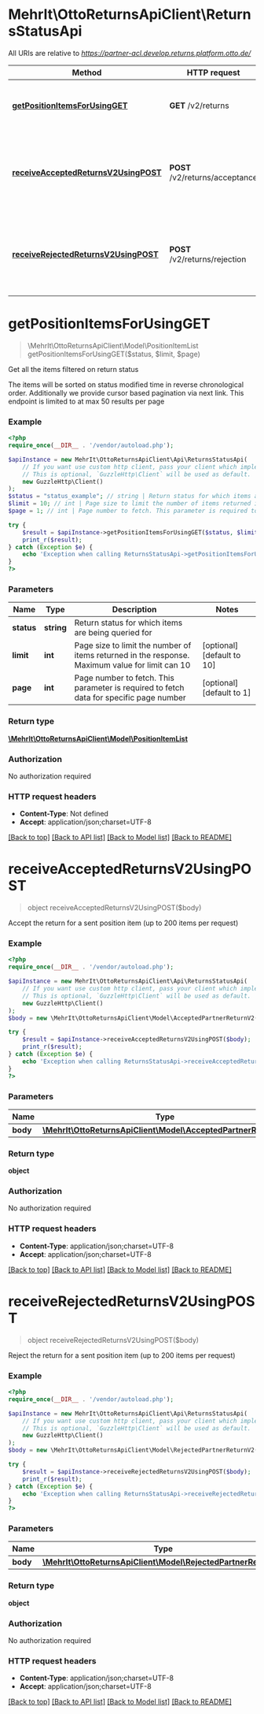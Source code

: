# MehrIt\OttoReturnsApiClient\ReturnsStatusApi

All URIs are relative to *https://partner-acl.develop.returns.platform.otto.de/*

Method | HTTP request | Description
------------- | ------------- | -------------
[**getPositionItemsForUsingGET**](ReturnsStatusApi.md#getpositionitemsforusingget) | **GET** /v2/returns | Get all the items filtered on return status
[**receiveAcceptedReturnsV2UsingPOST**](ReturnsStatusApi.md#receiveacceptedreturnsv2usingpost) | **POST** /v2/returns/acceptance | Accept the return for a sent position item (up to 200 items per request)
[**receiveRejectedReturnsV2UsingPOST**](ReturnsStatusApi.md#receiverejectedreturnsv2usingpost) | **POST** /v2/returns/rejection | Reject the return for a sent position item (up to 200 items per request)

# **getPositionItemsForUsingGET**
> \MehrIt\OttoReturnsApiClient\Model\PositionItemList getPositionItemsForUsingGET($status, $limit, $page)

Get all the items filtered on return status

The items will be sorted on status modified time in reverse chronological order. Additionally we provide cursor based pagination via next link. This endpoint is limited to at max 50 results per page

### Example
```php
<?php
require_once(__DIR__ . '/vendor/autoload.php');

$apiInstance = new MehrIt\OttoReturnsApiClient\Api\ReturnsStatusApi(
    // If you want use custom http client, pass your client which implements `GuzzleHttp\ClientInterface`.
    // This is optional, `GuzzleHttp\Client` will be used as default.
    new GuzzleHttp\Client()
);
$status = "status_example"; // string | Return status for which items are being queried for
$limit = 10; // int | Page size to limit the number of items returned in the response. Maximum value for limit can 10
$page = 1; // int | Page number to fetch. This parameter is required to fetch data for specific page number

try {
    $result = $apiInstance->getPositionItemsForUsingGET($status, $limit, $page);
    print_r($result);
} catch (Exception $e) {
    echo 'Exception when calling ReturnsStatusApi->getPositionItemsForUsingGET: ', $e->getMessage(), PHP_EOL;
}
?>
```

### Parameters

Name | Type | Description  | Notes
------------- | ------------- | ------------- | -------------
 **status** | **string**| Return status for which items are being queried for |
 **limit** | **int**| Page size to limit the number of items returned in the response. Maximum value for limit can 10 | [optional] [default to 10]
 **page** | **int**| Page number to fetch. This parameter is required to fetch data for specific page number | [optional] [default to 1]

### Return type

[**\MehrIt\OttoReturnsApiClient\Model\PositionItemList**](../Model/PositionItemList.md)

### Authorization

No authorization required

### HTTP request headers

 - **Content-Type**: Not defined
 - **Accept**: application/json;charset=UTF-8

[[Back to top]](#) [[Back to API list]](../../README.md#documentation-for-api-endpoints) [[Back to Model list]](../../README.md#documentation-for-models) [[Back to README]](../../README.md)

# **receiveAcceptedReturnsV2UsingPOST**
> object receiveAcceptedReturnsV2UsingPOST($body)

Accept the return for a sent position item (up to 200 items per request)

### Example
```php
<?php
require_once(__DIR__ . '/vendor/autoload.php');

$apiInstance = new MehrIt\OttoReturnsApiClient\Api\ReturnsStatusApi(
    // If you want use custom http client, pass your client which implements `GuzzleHttp\ClientInterface`.
    // This is optional, `GuzzleHttp\Client` will be used as default.
    new GuzzleHttp\Client()
);
$body = new \MehrIt\OttoReturnsApiClient\Model\AcceptedPartnerReturnV2(); // \MehrIt\OttoReturnsApiClient\Model\AcceptedPartnerReturnV2 | acceptedPartnerReturn

try {
    $result = $apiInstance->receiveAcceptedReturnsV2UsingPOST($body);
    print_r($result);
} catch (Exception $e) {
    echo 'Exception when calling ReturnsStatusApi->receiveAcceptedReturnsV2UsingPOST: ', $e->getMessage(), PHP_EOL;
}
?>
```

### Parameters

Name | Type | Description  | Notes
------------- | ------------- | ------------- | -------------
 **body** | [**\MehrIt\OttoReturnsApiClient\Model\AcceptedPartnerReturnV2**](../Model/AcceptedPartnerReturnV2.md)| acceptedPartnerReturn |

### Return type

**object**

### Authorization

No authorization required

### HTTP request headers

 - **Content-Type**: application/json;charset=UTF-8
 - **Accept**: application/json;charset=UTF-8

[[Back to top]](#) [[Back to API list]](../../README.md#documentation-for-api-endpoints) [[Back to Model list]](../../README.md#documentation-for-models) [[Back to README]](../../README.md)

# **receiveRejectedReturnsV2UsingPOST**
> object receiveRejectedReturnsV2UsingPOST($body)

Reject the return for a sent position item (up to 200 items per request)

### Example
```php
<?php
require_once(__DIR__ . '/vendor/autoload.php');

$apiInstance = new MehrIt\OttoReturnsApiClient\Api\ReturnsStatusApi(
    // If you want use custom http client, pass your client which implements `GuzzleHttp\ClientInterface`.
    // This is optional, `GuzzleHttp\Client` will be used as default.
    new GuzzleHttp\Client()
);
$body = new \MehrIt\OttoReturnsApiClient\Model\RejectedPartnerReturnV2(); // \MehrIt\OttoReturnsApiClient\Model\RejectedPartnerReturnV2 | rejectedPartnerReturn

try {
    $result = $apiInstance->receiveRejectedReturnsV2UsingPOST($body);
    print_r($result);
} catch (Exception $e) {
    echo 'Exception when calling ReturnsStatusApi->receiveRejectedReturnsV2UsingPOST: ', $e->getMessage(), PHP_EOL;
}
?>
```

### Parameters

Name | Type | Description  | Notes
------------- | ------------- | ------------- | -------------
 **body** | [**\MehrIt\OttoReturnsApiClient\Model\RejectedPartnerReturnV2**](../Model/RejectedPartnerReturnV2.md)| rejectedPartnerReturn |

### Return type

**object**

### Authorization

No authorization required

### HTTP request headers

 - **Content-Type**: application/json;charset=UTF-8
 - **Accept**: application/json;charset=UTF-8

[[Back to top]](#) [[Back to API list]](../../README.md#documentation-for-api-endpoints) [[Back to Model list]](../../README.md#documentation-for-models) [[Back to README]](../../README.md)

